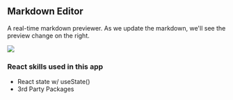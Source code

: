 ## Markdown Editor

A real-time markdown previewer. As we update the markdown, we'll see the preview change on the right.

![](https://scotch-res.cloudinary.com/video/upload/vs_50,dl_200,e_loop/v1592352061/02_-_markdown_editor_sqfqzz.gif)

### React skills used in this app

- React state w/ useState()
- 3rd Party Packages
